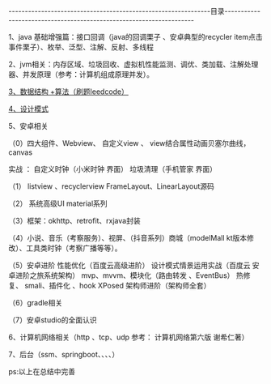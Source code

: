 --------------------------------------------------------------目录--------------------------------------------------------------------

1、java 基础增强篇：接口回调（java的回调栗子 、安卓典型的recycler item点击事件栗子）、枚举、泛型、注解、反射、多线程

2、jvm相关：内存区域、垃圾回收、虚拟机性能监测、调优、类加载、注解处理器、并发原理（参考：计算机组成原理并发）。

[3、数据结构 +算法（刷题leedcode）](https://github.com/sunnnydaydev/DataStructure)


[4、设计模式](https://github.com/sunnnydaydev/DesignPatterns) 

5、安卓相关

（0）四大组件、Webview、 自定义view 、 view结合属性动画贝塞尔曲线，canvas

  实战 ： 
    自定义时钟（小米时钟 界面）
    垃圾清理（手机管家 界面）

（1）  listview 、recyclerview FrameLayout、LinearLayout源码  
         
（2） 系统高级UI material系列

（3）框架：okhttp、retrofit、rxjava封装
   
（4）小说、音乐（考察服务）、视屏、（抖音系列）商城（modelMall kt版本修改）、工具类时钟（考察广播等等）。     

（5）安卓进阶
   性能优化（百度云高级进阶）
   设计模式情景运用实战（百度云 安卓进阶之旅系统架构）
   mvp、mvvm、模块化（路由转发 、EventBus）
   热修复、 smali、插件化 、hook XPosed
   架构师进阶（架构师全套）

（6）gradle相关

（7）安卓studio的全面认识

6、计算机网络相关（http 、tcp、udp 参考： 计算机网络第六版 谢希仁著）

7、后台（ssm、springboot、、、、）


ps:以上在总结中完善





